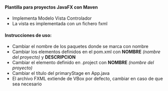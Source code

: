 #### Plantilla para proyectos JavaFX con Maven
- Implementa Modelo Vista Controlador
- La vista es implementada con un fichero fxml

#### Instrucciones de uso:
- Cambiar el nombre de los paquetes donde se marca con nombre
- Cambiar los elementos definidos en el pom.xml con **NOMBRE** _(nombre del proyecto)_ y **DESCRIPCION**
- Cambiar el elemento definido en .project con **NOMBRE** _(nombre del proyecto)_
- Cambiar el título del primaryStage en App.java
- El archivo FXML extiende de VBox por defecto, cambiar en caso de que sea necesario
